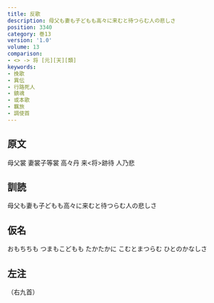 ```yaml
---
title: 反歌
description: 母父も妻も子どもも高々に来むと待つらむ人の悲しさ
position: 3340
category: 巻13
version: '1.0'
volume: 13
comparison:
- <> -> 将 [元][天][類]
keywords:
- 挽歌
- 異伝
- 行路死人
- 鎮魂
- 或本歌
- 羈旅
- 調使首
---
```


## 原文

母父裳 妻裳子等裳 高々丹 来<将>跡待 人乃悲

## 訓読

母父も妻も子どもも高々に来むと待つらむ人の悲しさ

## 仮名

おもちちも つまもこどもも たかたかに こむとまつらむ ひとのかなしさ

## 左注

（右九首）
